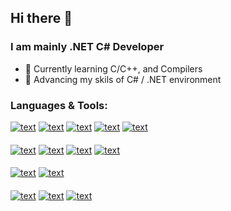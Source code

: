 ## Hi there 👋

### I am mainly .NET C# Developer
<!--
**michalis-papamichael/michalis-papamichael** is a ✨ _special_ ✨ repository because its `README.md` (this file) appears on your GitHub profile.

Here are some ideas to get you started:

- 🔭 I’m currently working on ...
- 🌱 I’m currently learning ...
- 👯 I’m looking to collaborate on ...
- 🤔 I’m looking for help with ...
- 💬 Ask me about ...
- 📫 How to reach me: ...
- 😄 Pronouns: ...
- ⚡ Fun fact: ...
- 💻 Graduate of Computer Science of Frederick University.
-->
- 🌱 Currently learning C/C++, and Compilers
- 🚀 Advancing my skils of C# / .NET environment

<!-- ### Connect with me:
[![text](https://img.shields.io/badge/LinkedIn-0077B5?style=for-the-badge&logo=linkedin&logoColor=white)](https://www.linkedin.com/in/michalis-papamichael-a46996242/) -->

### Languages & Tools:
[![text](https://img.shields.io/badge/C%23-239120?style=for-the-badge&logo=c-sharp&logoColor=white)](https://github.com/michalis-papamichael)
[![text](https://img.shields.io/badge/.NET-512BD4?style=for-the-badge&logo=dotnet&logoColor=white)](https://github.com/michalis-papamichael)
[![text](https://img.shields.io/badge/Microsoft%20SQL%20Server-CC2927?style=for-the-badge&logo=microsoft%20sql%20server&logoColor=white)](https://github.com/michalis-papamichael)
[![text](https://img.shields.io/badge/rabbitmq-%23FF6600.svg?&style=for-the-badge&logo=rabbitmq&logoColor=white)](https://github.com/michalis-papamichael)
[![text](https://img.shields.io/badge/jQuery-0769AD?style=for-the-badge&logo=jquery&logoColor=white)](https://github.com/michalis-papamichael)
####
[![text](https://img.shields.io/badge/JavaScript-323330?style=for-the-badge&logo=javascript&logoColor=F7DF1E)](https://github.com/michalis-papamichael)
[![text](https://img.shields.io/badge/Node.js-339933?style=for-the-badge&logo=nodedotjs&logoColor=white)](https://github.com/michalis-papamichael)
[![text](https://img.shields.io/badge/React-20232A?style=for-the-badge&logo=react&logoColor=61DAFB)](https://github.com/michalis-papamichael)
[![text](https://img.shields.io/badge/MongoDB-4EA94B?style=for-the-badge&logo=mongodb&logoColor=white)](https://github.com/michalis-papamichael)
####
[![text](https://img.shields.io/badge/C-00599C?style=for-the-badge&logo=c&logoColor=white)](https://github.com/michalis-papamichael)
[![text](https://img.shields.io/badge/C%2B%2B-00599C?style=for-the-badge&logo=c%2B%2B&logoColor=white)](https://github.com/michalis-papamichael)
####
[![text](https://img.shields.io/badge/Visual_Studio-5C2D91?style=for-the-badge&logo=visual%20studio&logoColor=white)](https://github.com/michalis-papamichael)
[![text](https://img.shields.io/badge/VSCode-0078D4?style=for-the-badge&logo=visual%20studio%20code&logoColor=white)](https://github.com/michalis-papamichael)
[![text](https://img.shields.io/badge/Postman-FF6C37?style=for-the-badge&logo=Postman&logoColor=white)](https://github.com/michalis-papamichael)

